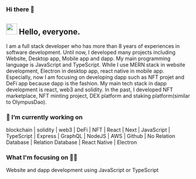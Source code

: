 ### Hi there 👋

<!--
**topdeveloper55/topdeveloper55** is a ✨ _special_ ✨ repository because its `README.md` (this file) appears on your GitHub profile.

Here are some ideas to get you started:

- 🔭 I’m currently working on ...
- 🌱 I’m currently learning ...
- 👯 I’m looking to collaborate on ...
- 🤔 I’m looking for help with ...
- 💬 Ask me about ...
- 📫 How to reach me: ...
- 😄 Pronouns: ...
- ⚡ Fun fact: ...
-->
## <img src="https://media.giphy.com/media/hvRJCLFzcasrR4ia7z/giphy.gif" width="30px"> Hello, everyone.

I am a full stack developer who has more than 8 years of experiences in software development. Until now, I developed many projects including Website, Desktop app, Mobile app and dapp. My main programming language is JavaScript and TypeScript.
While I use MERN stack in website development, Electron in desktop app, react native in mobile app.
Especially, now I am focusing on developing dapp such as NFT projet and DeFi app because dapp is the fashion. My main tech stack in dapp development is react, web3 and solidity. In the past, I developed NFT marketplace, NFT minting project, DEX platform and staking platform(similar to OlympusDao).

### 🔭 I’m currently working on

blockchain | solidity | web3 | DeFi | NFT | React | Next | JavaScript | TypeScript | Express | GraphQL | NodeJS | AWS | Github | No Relation Database | Relation Database | React Native | Electron
### What I'm focusing on 👨‍💻
Website and dapp development using JavaScript or TypeScript
